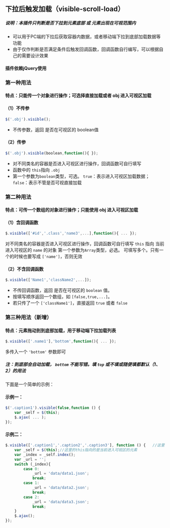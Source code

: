 ## 下拉后触发加载（visible-scroll-load）
##### 说明：本插件只判断是否下拉到元素底部 或 元素出现在可视范围内
* 可以用于PC端的下拉后获取容器内数据，或者移动端下拉到底部加载数据等功能
* 由于仅作判断是否满足条件后触发回调函数，回调函数自行编写，可以根据自己的需要设计效果

#### 插件依赖jQuery使用  
### 第一种用法 
#### 特点：只能传一个对象进行操作；可选择直接加载或者 obj 进入可视区加载
#### （1）不传参
```javascript
$('.obj').visible();
```
* 不传参数，返回 是否在可视区的 boolean值

#### （2）传参
```javascript
$('.obj').visible(boolean,function(){ });
```
* 对不同类名的容器是否进入可视区进行操作，回调函数可自行填写
* 函数中的 `this`指向 `.obj`
* 第一个参数为`boolean`类型，可选。 `true`：表示进入可视区加载数据；`false`：表示不管是否可视直接加载

### 第二种用法 
#### 特点：可传一个数组的对象进行操作；只能使用 obj 进入可视区加载
#### （1）含回调函数 
```javascript
$.visible(['#id','.class','name3',...],function(){ ... });
```
对不同类名的容器是否进入可视区进行操作，回调函数可自行填写
`this` 指向 当前进入可视区的 `name` 的对象
第一个参数为`Array`类型，必选。 可填写多个。只有一个的时候也要写成 `['name']`，否则无效

#### （2）不含回调函数
```javascript
$.visible(['Name1','className2',...]);
```
* 不传回调函数，返回 是否在可视区的 `boolean` 值。
* 按填写顺序返回一个数组，如 `[false,true,...]`。
* 若只传了一个 `['className1']`，直接返回 `true` 或者 `false`

### 第三种用法（新增）
#### 特点：元素拖动到到底部加载，用于移动端下拉加载列表
```javascript
$.visible(['.name1'],'bottom',function(){ ... });
```
多传入一个 `'bottom'` 参数即可

##### 注：到底部会自动加载， `bottom` 不能写错。填 `top` 或不填或随便填都默认（1、2）的用法	

下面是一个简单的示例：
#### 示例一：
```javascript
$('.caption1').visible(false,function () {
    var _self = $(this);
    $.ajax( ... );
});
```
#### 示例二： 
```javascript
$.visible(['.caption1','.caption2','.caption3'], function () {   //这里是类名
    var _self = $(this);//这里的this指向的是当前进入可视区的元素
    var _index = _self.index();
    var _url = '';
    switch (_index){
        case 0:
            _url = 'data/data1.json';
            break;
        case 1:
            _url = 'data/data2.json';
            break;
        case 2:
            _url = 'data/data3.json';
            break;
    }
    $.ajax();
});
```
